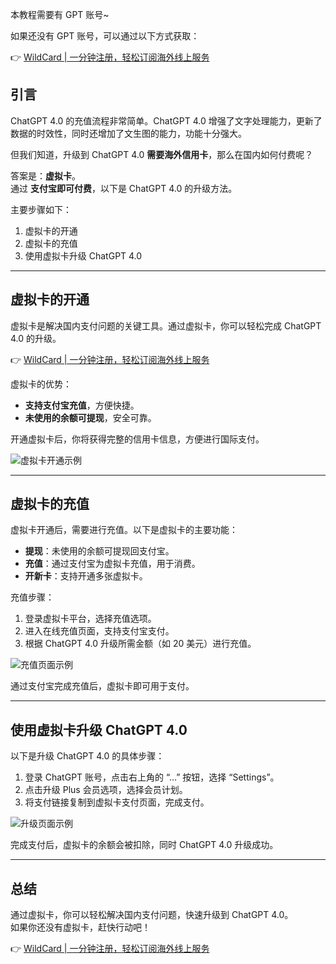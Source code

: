 本教程需要有 GPT 账号~

如果还没有 GPT 账号，可以通过以下方式获取：

👉 [WildCard | 一分钟注册，轻松订阅海外线上服务](https://bit.ly/bewildcard)

## 引言

ChatGPT 4.0 的充值流程非常简单。ChatGPT 4.0 增强了文字处理能力，更新了数据的时效性，同时还增加了文生图的能力，功能十分强大。

但我们知道，升级到 ChatGPT 4.0 **需要海外信用卡**，那么在国内如何付费呢？

答案是：**虚拟卡**。  
通过 **支付宝即可付费**，以下是 ChatGPT 4.0 的升级方法。

主要步骤如下：

1. 虚拟卡的开通  
2. 虚拟卡的充值  
3. 使用虚拟卡升级 ChatGPT 4.0  

---

## 虚拟卡的开通

虚拟卡是解决国内支付问题的关键工具。通过虚拟卡，你可以轻松完成 ChatGPT 4.0 的升级。

👉 [WildCard | 一分钟注册，轻松订阅海外线上服务](https://bit.ly/bewildcard)

虚拟卡的优势：

- **支持支付宝充值**，方便快捷。  
- **未使用的余额可提现**，安全可靠。  

开通虚拟卡后，你将获得完整的信用卡信息，方便进行国际支付。

![虚拟卡开通示例](https://lxl-img.oss-cn-shenzhen.aliyuncs.com/img/202503112102781.png)

---

## 虚拟卡的充值

虚拟卡开通后，需要进行充值。以下是虚拟卡的主要功能：

- **提现**：未使用的余额可提现回支付宝。  
- **充值**：通过支付宝为虚拟卡充值，用于消费。  
- **开新卡**：支持开通多张虚拟卡。  

充值步骤：

1. 登录虚拟卡平台，选择充值选项。  
2. 进入在线充值页面，支持支付宝支付。  
3. 根据 ChatGPT 4.0 升级所需金额（如 20 美元）进行充值。  

![充值页面示例](https://lxl-img.oss-cn-shenzhen.aliyuncs.com/img/202502240824670.png)

通过支付宝完成充值后，虚拟卡即可用于支付。

---

## 使用虚拟卡升级 ChatGPT 4.0

以下是升级 ChatGPT 4.0 的具体步骤：

1. 登录 ChatGPT 账号，点击右上角的 “…” 按钮，选择 “Settings”。  
2. 点击升级 Plus 会员选项，选择会员计划。  
3. 将支付链接复制到虚拟卡支付页面，完成支付。  

![升级页面示例](https://lxl-img.oss-cn-shenzhen.aliyuncs.com/img/202502240829296.png)

完成支付后，虚拟卡的余额会被扣除，同时 ChatGPT 4.0 升级成功。

---

## 总结

通过虚拟卡，你可以轻松解决国内支付问题，快速升级到 ChatGPT 4.0。  
如果你还没有虚拟卡，赶快行动吧！

👉 [WildCard | 一分钟注册，轻松订阅海外线上服务](https://bit.ly/bewildcard)